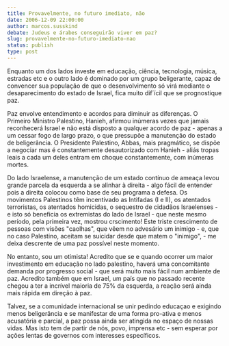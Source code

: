 ```yaml
---
title: Provavelmente, no futuro imediato, não
date: 2006-12-09 22:00:00
author: marcos.susskind
debate: Judeus e árabes conseguirão viver em paz?
slug: provavelmente-no-futuro-imediato-nao
status: publish 
type: post
---
```


Enquanto um dos lados investe em educação, ciência, tecnologia, música, estradas etc e o outro lado é dominado por um grupo beligerante, capaz de convencer sua população de que o desenvolvimento só virá mediante o desaparecimento do estado de Israel, fica muito dif´ícil que se prognostique paz.  

Paz envolve entendimento e acordos para diminuir as diferenças. O Primeiro Ministro Palestino, Hanieh, afirmou inúmeras vezes que jamais reconhecerá Israel e não está disposto a qualquer acordo de paz - apenas a um cessar fogo de largo prazo, o que pressupõe a manutenção do estado de beligerância. O Presidente Palestino, Abbas, mais pragmático, se dispõe a negociar mas é constantemente desautorizado com Hanieh - aliás tropas leais a cada um deles entram em choque constantemente, com inúmeras mortes.  

Do lado Israelense, a manutenção de um estado contínuo de ameaça levou grande parcela da esquerda a se alinhar à direita - algo fácil de entender pois a direita colocou como base de seu programa a defesa. Os movimentos Palestinos têm incentivado as Intifadas (I e II), os atentados terroristas, os atentados homicidas, o sequestro de cidadãos Israelenses - e isto só beneficia os extremistas do lado de Israel - que neste mesmo período, pela primeira vez, mostrou crscimento! Este triste crescimento de pessoas com visões "caolhas", que vêem no advesário um inimigo - e, que no caso Palestino, aceitam se suicidar desde que matem o "inimigo", - me deixa descrente de uma paz possível neste momento.  

No entanto, sou um otimista! Acredito que se e quando ocorrer um maior investimento em educação no lado palestino, haverá uma concomitante demanda por progresso social - que será muito mais fácil num ambiente de paz. Acredito também que em Israel, um país que no passado recente chegou a ter a incrível maioria de 75% da esquerda, a reação será ainda mais rápida em direção à paz.  

Talvez, se a comunidade internacional se unir pedindo educaçao e exigindo menos beligerância e se manifestar de uma forma pro-ativa e menos acusatória e parcial, a paz possa ainda ser atingida no espaço de nossas vidas. Mas isto tem de partir de nós, povo, imprensa etc - sem esperar por ações lentas de governos com interesses específicos.
